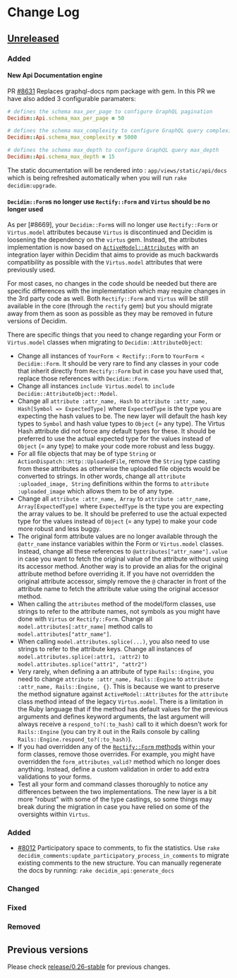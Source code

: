 # Change Log

## [Unreleased](https://github.com/decidim/decidim/tree/HEAD)

### Added

#### New Api Documentation engine
PR [\#8631](https://github.com/decidim/decidim/pull/8631) Replaces graphql-docs npm package with gem. In this PR we have also added 3 configurable paramaters:

```ruby
# defines the schema max_per_page to configure GraphQL pagination
Decidim::Api.schema_max_per_page = 50

# defines the schema max_complexity to configure GraphQL query complexity
Decidim::Api.schema_max_complexity = 5000

# defines the schema max_depth to configure GraphQL query max_depth
Decidim::Api.schema_max_depth = 15
```

The static documentation will be rendered into : ```app/views/static/api/docs``` which is being refreshed automatically when you will run ```rake decidim:upgrade```.

#### `Decidim::Form`s no longer use `Rectify::Form` and `Virtus` should be no longer used

As per [\#8669], your `Decidim::Form`s will no longer use `Rectify::Form` or `Virtus.model` attributes because `Virtus` is discontinued and Decidim is loosening the dependency on the `virtus` gem. Instead, the attributes implementation is now based on [`ActiveModel::Attributes`](https://api.rubyonrails.org/classes/ActiveModel/Attributes/ClassMethods.html) with an integration layer within Decidim that aims to provide as much backwards compatibility as possible with the `Virtus.model` attributes that were previously used.

For most cases, no changes in the code should be needed but there are specific differences with the implementation which may require changes in the 3rd party code as well. Both `Rectify::Form` and `Virtus` will be still available in the core (through the `rectify` gem) but you should migrate away from them as soon as possible as they may be removed in future versions of Decidim.

There are specific things that you need to change regarding your Form or `Virtus.model` classes when migrating to `Decidim::AttributeObject`:

- Change all instances of `YourForm < Rectify::Form` to `YourForm < Decidim::Form`. It should be very rare to find any classes in your code that inherit directly from `Rectify::Form` but in case you have used that, replace those references with `Decidim::Form`.
- Change all instances `include Virtus.model` to `include Decidim::AttributeObject::Model`.
- Change all `attribute :attr_name, Hash` to `attribute :attr_name, Hash[Symbol => ExpectedType]` where `ExpectedType` is the type you are expecting the hash values to be. The new layer will default the hash key types to `Symbol` and hash value types to `Object` (= any type). The Virtus Hash attribute did not force any default types for these. It should be preferred to use the actual expected type for the values instead of `Object` (= any type) to make your code more robust and less buggy.
- For all file objects that may be of type `String` or `ActionDispatch::Http::UploadedFile`, remove the `String` type casting from these attributes as otherwise the uploaded file objects would be converted to strings. In other words, change all `attribute :uploaded_image, String` definitions within the forms to `attribute :uploaded_image` which allows them to be of any type.
- Change all `attribute :attr_name, Array` to `attribute :attr_name, Array[ExpectedType]` where `ExpectedType` is the type you are expecting the array values to be. It should be preferred to use the actual expected type for the values instead of `Object` (= any type) to make your code more robust and less buggy.
- The original form attribute values are no longer available through the `@attr_name` instance variables within the Form or `Virtus.model` classes. Instead, change all these references to `@attributes["attr_name"].value` in case you want to fetch the original value of the attribute without using its accessor method. Another way is to provide an alias for the original attribute method before overriding it. If you have not overridden the original attribute accessor, simply remove the `@` character in front of the attribute name to fetch the attribute value using the original accessor method.
- When calling the `attributes` method of the model/form classes, use strings to refer to the attribute names, not symbols as you might have done with `Virtus` or `Rectify::Form`. Change all `model.attributes[:attr_name]` method calls to `model.attributes["attr_name"]`.
- When calling `model.attributes.splice(...)`, you also need to use strings to refer to the attribute keys. Change all instances of `model.attributes.splice(:attr1, :attr2)` to `model.attributes.splice("attr1", "attr2")`
- Very rarely, when defining a an attribute of type `Rails::Engine`, you need to change `attribute :attr_name, Rails::Engine` to `attribute :attr_name, Rails::Engine, {}`. This is because we want to preserve the method signature against `ActiveModel::Attributes` for the `attribute` class method intead of the legacy `Virtus.model`. There is a limitation in the Ruby language that if the method has default values for the previous arguments and defines keyword arguments, the last argument will always receive a `respond_to?(:to_hash)` call to it which doesn't work for `Rails::Engine` (you can try it out in the Rails console by calling `Rails::Engine.respond_to?(:to_hash)`).
- If you had overridden any of the [`Rectify::Form` methods](https://github.com/andypike/rectify/blob/v0.13.0/lib/rectify/form.rb) within your form classes, remove those overrides. For example, you might have overridden the `form_attributes_valid?` method which no longer does anything. Instead, define a custom validation in order to add extra validations to your forms.
- Test all your form and command classes thoroughly to notice any differences between the two implementations. The new layer is a bit more "robust" with some of the type castings, so some things may break during the migration in case you have relied on some of the oversights within `Virtus`.

### Added
* [#8012](https://github.com/decidim/decidim/pull/8012) Participatory space to comments, to fix the statistics. Use
`rake decidim_comments:update_participatory_process_in_comments` to migrate existing comments to the new structure.
You can manually regenerate the docs by running: ```rake decidim_api:generate_docs```

### Changed

### Fixed

### Removed

## Previous versions

Please check [release/0.26-stable](https://github.com/decidim/decidim/blob/release/0.26-stable/CHANGELOG.md) for previous changes.

